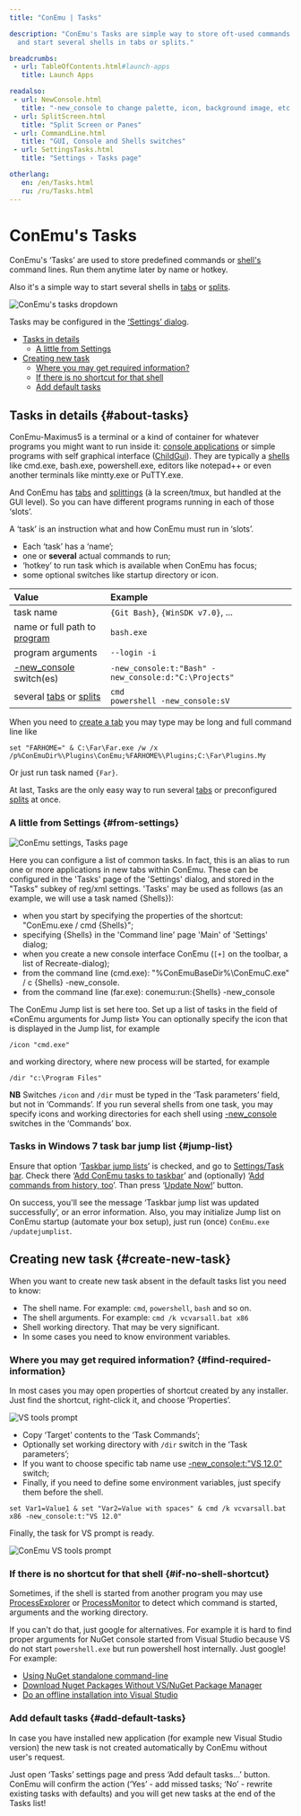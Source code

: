 ```yaml
---
title: "ConEmu | Tasks"

description: "ConEmu's Tasks are simple way to store oft-used commands
  and start several shells in tabs or splits."

breadcrumbs:
 - url: TableOfContents.html#launch-apps
   title: Launch Apps

readalso:
 - url: NewConsole.html
   title: "-new_console to change palette, icon, background image, etc."
 - url: SplitScreen.html
   title: "Split Screen or Panes"
 - url: CommandLine.html
   title: "GUI, Console and Shells switches"
 - url: SettingsTasks.html
   title: "Settings › Tasks page"

otherlang:
   en: /en/Tasks.html
   ru: /ru/Tasks.html
---
```


# ConEmu's Tasks

ConEmu's ‘Tasks’ are used to store predefined commands
or [shell's](TerminalVsShell.html) command lines.
Run them anytime later by name or hotkey.

Also it's a simple way to start several shells
in [tabs](TabBar.html) or [splits](SplitScreen.html).

![ConEmu's tasks dropdown](/img/ConEmuStartTask.png "Start task dropdown menu")

Tasks may be configured in the [‘Settings’ dialog](SettingsTasks.html).


* [Tasks in details](#about-tasks)
  * [A little from Settings](#from-settings)
* [Creating new task](#create-new-task)
  * [Where you may get required information?](#find-required-information)
  * [If there is no shortcut for that shell](#if-no-shell-shortcut)
  * [Add default tasks](#add-default-tasks)



## Tasks in details  {#about-tasks}

ConEmu-Maximus5 is a terminal or a kind of container
for whatever programs you might want to run inside it:
[console applications](ConsoleApplication.html)
or simple programs with self graphical interface
([ChildGui](ChildGui.html)).
They are typically a [shells](TerminalVsShell.html)
like cmd.exe, bash.exe, powershell.exe,
editors like notepad++ or even another terminals
like mintty.exe or PuTTY.exe.

And ConEmu has [tabs](TabBar.html) and [splittings](SplitScreen.html)
(à la screen/tmux, but handled at the GUI level).
So you can have different programs running in each of those ‘slots’.

A ‘task’ is an instruction what and how ConEmu must run in ‘slots’.

* Each ‘task’ has a ‘name’;
* one or **several** actual commands to run;
* ‘hotkey’ to run task which is available when ConEmu has focus;
* some optional switches like startup directory or icon.

| Value    | Example |
|:---------|:--------|
| task name | `{Git Bash}`, `{WinSDK v7.0}`, ... |
| name or full path to [program](https://wikipedia.org/wiki/Executable) | `bash.exe` |
| program arguments | `--login -i` |
| [-new_console](NewConsole.html) switch(es) | `-new_console:t:"Bash" -new_console:d:"C:\Projects"` |
| several [tabs](TabBar.html) or [splits](SplitScreen.html) | `cmd` <br/> `powershell -new_console:sV` |

When you need to [create a tab](LaunchNewTab.html)
you may type may be long and full command line like

```
set "FARHOME=" & C:\Far\Far.exe /w /x /p%ConEmuDir%\Plugins\ConEmu;%FARHOME%\Plugins;C:\Far\Plugins.My
```

Or just run task named `{Far}`.

At last, Tasks are the only easy way to run several [tabs](TabBar.html)
or preconfigured [splits](SplitScreen.html) at once.



### A little from Settings   {#from-settings}

![ConEmu settings, Tasks page](/img/Settings-Tasks.png "ConEmu settings, Tasks page")

Here you can configure a list of common tasks.
In fact, this is an alias to run one or more applications in new tabs within ConEmu.
These can be configured in the 'Tasks' page of the 'Settings' dialog,
and stored in the "Tasks" subkey of reg/xml settings.
'Tasks' may be used as follows (as an example, we will use a task named {Shells}):

* when you start by specifying the properties of the shortcut: "ConEmu.exe / cmd {Shells}";
* specifying {Shells} in the 'Command line' page 'Main' of 'Settings' dialog;
* when you create a new console interface ConEmu (<code class="plus">[+]</code> on the toolbar, a list of Recreate-dialog);
* from the command line (cmd.exe): "%ConEmuBaseDir%\ConEmuC.exe" / c {Shells} -new_console.
* from the command line (far.exe): conemu:run:{Shells} -new_console

The ConEmu Jump list is set here too.
Set up a list of tasks in the field of «ConEmu arguments for Jump list»
You can optionally specify the icon that is displayed in the Jump list, for example

~~~
/icon "cmd.exe"
~~~

and working directory, where new process will be started, for example

~~~
/dir "c:\Program Files"
~~~

**NB** Switches `/icon` and `/dir` must be typed in the ‘Task parameters’ field,
but not in ‘Commands’. If you run several shells from one task, you may specify
icons and working directories for each shell using
[-new_console](NewConsole.html) switches in the ‘Commands’ box.


### Tasks in Windows 7 task bar jump list {#jump-list}

Ensure that option ‘[Taskbar jump lists](SettingsTasks.html#id2752)’
is checked, and go to [Settings/Task bar](SettingsTaskBar.html).
Check there ‘[Add ConEmu tasks to taskbar](SettingsTaskBar.html#id2132)’
and (optionally) ‘[Add commands from history, too](SettingsTaskBar.html#id2133)’.
Than press ‘[Update Now!](SettingsTaskBar.html#id2320)’ button.

On success, you'll see the message ‘Taskbar jump list was updated successfully’, or an error information.
Also, you may initialize Jump list on ConEmu startup (automate your box setup),
just run (once) `ConEmu.exe /updatejumplist`.



## Creating new task  {#create-new-task}

When you want to create new task absent in the default tasks list you need to know:

* The shell name. For example: `cmd`, `powershell`, `bash` and so on.
* The shell arguments. For example: `cmd /k vcvarsall.bat x86`
* Shell working directory. That may be very significant.
* In some cases you need to know environment variables.


### Where you may get required information?   {#find-required-information}

In most cases you may open properties of shortcut created by any installer.
Just find the shortcut, right-click it, and choose ‘Properties’.

![VS tools prompt](/img/ConEmuVsTask1.png "Searching for VS tools prompt command")

* Copy ‘Target’ contents to the ‘Task Commands’;
* Optionally set working directory with <code>/dir</code> switch in the ‘Task parameters’;
* If you want to choose specific tab name use [-new_console:t:"VS 12.0"](NewConsole.html) switch;
* Finally, if you need to define some environment variables, just specify them before the shell.

~~~
set Var1=Value1 & set "Var2=Value with spaces" & cmd /k vcvarsall.bat x86 -new_console:t:"VS 12.0"
~~~

Finally, the task for VS prompt is ready.

![ConEmu VS tools prompt](/img/ConEmuVsTask2.png "ConEmu task for VS tools prompt")


### If there is no shortcut for that shell   {#if-no-shell-shortcut}

Sometimes, if the shell is started from another program you may use
[ProcessExplorer](ProcessExplorer.html) or [ProcessMonitor](ProcessMonitor.html)
to detect which command is started, arguments and the working directory.

If you can't do that, just google for alternatives.
For example it is hard to find proper arguments for NuGet console
started from Visual Studio because VS do not start `powershell.exe`
but run powershell host internally. Just google! For example:

* [Using NuGet standalone command-line](http://headsigned.com/article/using-nuget-standalone-command-line)
* [Download Nuget Packages Without VS/NuGet Package Manager](http://stackoverflow.com/a/13581202/1405560)
* [Do an offline installation into Visual Studio](http://stackoverflow.com/a/15000559/1405560)


### Add default tasks  {#add-default-tasks}

In case you have installed new application (for example new Visual Studio version)
the new task is not created automatically by ConEmu without user's request.

Just open ‘Tasks’ settings page and press ‘Add default tasks...’ button.
ConEmu will confirm the action (‘Yes’ - add missed tasks; ‘No’ - rewrite existing tasks with defaults)
and you will get new tasks at the end of the Tasks list!
